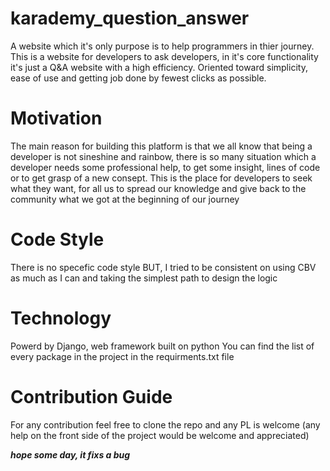 # karademy_question_answer
A website which it's only purpose is to help programmers in thier journey. This is a website for developers to ask developers, in it's core functionality it's just a Q&A website with a high efficiency. Oriented toward simplicity, ease of use and getting job done by fewest clicks as possible.

# Motivation
The main reason for building this platform is that we all know that being a developer is not sineshine and rainbow, there is so many situation which a developer needs some professional help, to get some insight, lines of code or to get grasp of a new consept. This is the place for developers to seek what they want, for all us to spread our knowledge and give back to the community what we got at the beginning of our journey

# Code Style
There is no specefic code style BUT, I tried to be consistent on using CBV as much as I can and taking the simplest path to design the logic

# Technology
Powerd by Django, web framework built on python
You can find the list of every package in the project in the requirments.txt file

# Contribution Guide
For any contribution feel free to clone the repo and any PL is welcome (any help on the front side of the project would be welcome and appreciated)

***hope some day, it fixs a bug***
